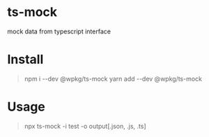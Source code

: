 # ts-mock
mock data from typescript interface

# Install
> npm i --dev @wpkg/ts-mock
> yarn add --dev @wpkg/ts-mock

# Usage
> npx ts-mock -i test -o output[.json, .js, .ts]
